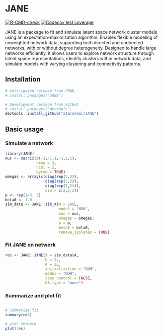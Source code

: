 
<!-- README.md is generated from README.Rmd. Please edit that file -->

# JANE

<!-- badges: start -->

[![R-CMD-check](https://github.com/a1arakkal/JANE/actions/workflows/R-CMD-check.yaml/badge.svg)](https://github.com/a1arakkal/JANE/actions/workflows/R-CMD-check.yaml)
[![Codecov test
coverage](https://codecov.io/gh/a1arakkal/JANE/branch/master/graph/badge.svg)](https://app.codecov.io/gh/a1arakkal/JANE?branch=master)

<!-- badges: end -->

JANE is a package to fit and simulate latent space network cluster
models using an expectation-maximization algorithm. Enables flexible
modeling of unweighted network data, supporting both directed and
undirected networks, with or without degree heterogeneity. Designed to
handle large networks efficiently, it allows users to explore network
structure through latent space representations, identify clusters within
network data, and simulate models with varying clustering and
connectivity patterns.

## Installation

``` r
# Anticipated release from CRAN
# install.packages("JANE")

# Development version from GitHub
# install.packages("devtools")
devtools::install_github("a1arakkal/JANE")
```

## Basic usage

### Simulate a network

``` r
library(JANE)
mus <- matrix(c(-1,-1,1,-1,1,1), 
              nrow = 3,
              ncol = 2, 
              byrow = TRUE)
omegas <- array(c(diag(rep(7,2)),
                  diag(rep(7,2)), 
                  diag(rep(7,2))), 
                  dim = c(2,2,3))
p <- rep(1/3, 3)
beta0 <- 1.0
sim_data <- JANE::sim_A(N = 100L, 
                        model = "NDH",
                        mus = mus, 
                        omegas = omegas, 
                        p = p, 
                        beta0 = beta0, 
                        remove_isolates = TRUE)
```

### Fit JANE on network

``` r
res <- JANE::JANE(A = sim_data$A,
                  D = 2L,
                  K = 3L,
                  initialization = "GNN", 
                  model = "NDH",
                  case_control = FALSE,
                  DA_type = "none")
```

### Summarize and plot fit

``` r

# Summarize fit 
summary(res)

# plot network
plot(res)
```
